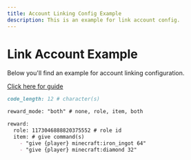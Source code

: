 ```yaml
---
title: Account Linking Config Example
description: This is an example for link account config.
---
```


# Link Account Example

Below you'll find an example for account linking configuration.

[Click here for guide](../../../guides/configuration/systems/link_account.md)

```markdown
code_length: 12 # character(s)

reward_mode: "both" # none, role, item, both

reward:
  role: 1173046888820375552 # role id
  item: # give command(s)
    - "give {player} minecraft:iron_ingot 64"
    - "give {player} minecraft:diamond 32"
```